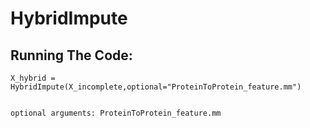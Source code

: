 # HybridImpute

## Running The Code:

```
X_hybrid = HybridImpute(X_incomplete,optional="ProteinToProtein_feature.mm")
```
```

optional arguments: ProteinToProtein_feature.mm
```

